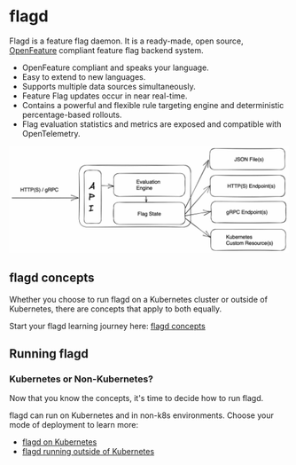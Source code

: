 # flagd

Flagd is a feature flag daemon. It is a ready-made, open source, [OpenFeature](https://openfeature.dev) compliant feature flag backend system.

- OpenFeature compliant and speaks your language.
- Easy to extend to new languages.
- Supports multiple data sources simultaneously.
- Feature Flag updates occur in near real-time.
- Contains a powerful and flexible rule targeting engine and deterministic percentage-based rollouts.
- Flag evaluation statistics and metrics are exposed and compatible with OpenTelemetry.

![flagd architecture](images/flagd-logical-architecture.jpg)

## flagd concepts

Whether you choose to run flagd on a Kubernetes cluster or outside of Kubernetes, there are concepts that apply to both equally.

Start your flagd learning journey here: [flagd concepts](concepts)

## Running flagd

### Kubernetes or Non-Kubernetes?

Now that you know the concepts, it's time to decide how to run flagd.

flagd can run on Kubernetes and in non-k8s environments.
Choose your mode of deployment to learn more:

- [flagd on Kubernetes](k8s)
- [flagd running outside of Kubernetes](nonk8s)
